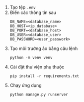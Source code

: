 1. Tạo tệp `.env`
2. Điền các thông tin sau
    ```
    DB_NAME=<database_name>
    DB_HOST=<ip_database>
    DB_PORT=<database_host>
    DB_USER=<database_user>
    DB_PASSWORD=<user_passwork>
    ```
3. Tạo môi trường ảo bằng câu lệnh 
    ```
    python -m venv venv
    ```
4. Cài đặt thư viện phụ thuộc
    ```
    pip install -r requirements.txt
    ```
5. Chạy ứng dụng
    ```
    python manage.py runserver
    ```